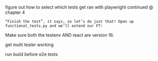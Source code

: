 figure out how to select which tests get ran with playwright
continued @ chapter 4

`“Finish the test”, it says, so let’s do just that! Open up functional_tests.py and we’ll extend our FT:`

Make sure both the testenv AND react are version 16.

get multi tester working

run build before e2e tests
